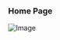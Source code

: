 ### Home Page ###

![Image](https://github.com/user-attachments/assets/516cb3e0-0e69-47f9-84c8-3ef72ef7eb60)
